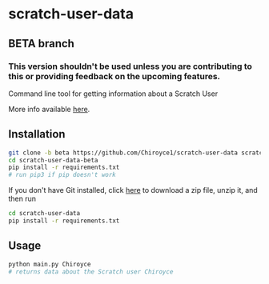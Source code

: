 # scratch-user-data
## BETA branch
### This version shouldn't be used unless you are contributing to this or providing feedback on the upcoming features.

Command line tool for getting information about a Scratch User

More info available [here](https://scratch.mit.edu/discuss/topic/542409/?page=1#post-5600424).

## Installation

```bash
git clone -b beta https://github.com/Chiroyce1/scratch-user-data scratch-user-data-beta
cd scratch-user-data-beta
pip install -r requirements.txt
# run pip3 if pip doesn't work
```

If you don't have Git installed, click [here](https://codeload.github.com/Chiroyce1/scratch-user-data/zip/refs/heads/beta) to download a zip file, unzip it, and then run 
```bash
cd scratch-user-data
pip install -r requirements.txt
```

## Usage

```bash
python main.py Chiroyce
# returns data about the Scratch user Chiroyce
```
